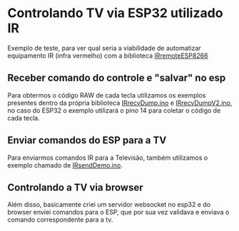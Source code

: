 # Controlando TV via ESP32 utilizado IR
Exemplo de teste, para ver qual seria a viabilidade de automatizar equipamento IR (infra vermelho) com a biblioteca [IRremoteESP8266](https://github.com/crankyoldgit/IRremoteESP8266)  
## Receber comando do controle e "salvar" no esp
Para obtermos o código RAW de cada tecla utilizamos os exemplos presentes dentro da própria biblioteca [IRrecvDump.ino](https://github.com/crankyoldgit/IRremoteESP8266/blob/master/examples/IRrecvDump/IRrecvDump.ino) e [IRrecvDumpV2.ino](https://github.com/crankyoldgit/IRremoteESP8266/blob/master/examples/IRrecvDumpV2/IRrecvDumpV2.ino), no caso do ESP32 o exemplo utilizará o pino 14 para coletar o código de cada tecla.  
## Enviar comandos do ESP para a TV
Para enviarmos comandos IR para a Televisão, também utilizamos o exemplo chamado de [IRsendDemo.ino](https://github.com/crankyoldgit/IRremoteESP8266/blob/master/examples/IRsendDemo/IRsendDemo.ino).  
## Controlando a TV via browser
Além disso, basicamente criei um servidor websocket no esp32 e do browser enviei comandos para o ESP, que por sua vez validava e enviava o comando correspondente para a tv.  
